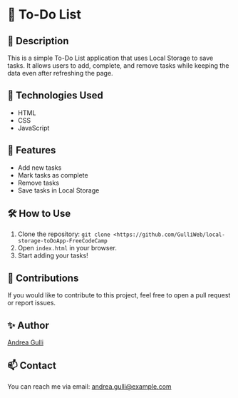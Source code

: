 # 📝 To-Do List

## 📖 Description
This is a simple To-Do List application that uses Local Storage to save tasks. It allows users to add, complete, and remove tasks while keeping the data even after refreshing the page.

## 🚀 Technologies Used
- HTML
- CSS
- JavaScript

## 🔧 Features
- Add new tasks
- Mark tasks as complete
- Remove tasks
- Save tasks in Local Storage

## 🛠️ How to Use
1. Clone the repository: `git clone <https://github.com/GulliWeb/local-storage-toDoApp-FreeCodeCamp`
2. Open `index.html` in your browser.
3. Start adding your tasks!

## 📄 Contributions
If you would like to contribute to this project, feel free to open a pull request or report issues.

## ✨ Author
[Andrea Gulli](https://github.com/GulliWeb)

## 📫 Contact
You can reach me via email: andrea.gulli@example.com